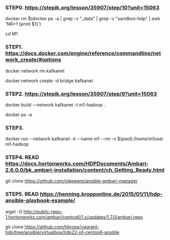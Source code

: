 ### STEP0. https://stepik.org/lesson/35907/step/10?unit=15063

docker rm  $(docker ps -a | grep -v "_data" | grep -v "sandbox-hdp" | awk 'NR>1 {print $1}')

cd M1

### STEP1. https://docs.docker.com/engine/reference/commandline/network_create/#options

docker network rm kafkanet

docker network create -d bridge kafkanet

### STEP2. https://stepik.org/lesson/35907/step/9?unit=15063

docker build --network kafkanet -t m1-hadoop .

docker ps -a

### STEP3.

docker run --network kafkanet -it --name m1 --rm -v $(pwd):/home/m1user m1-hadoop

### STEP4. READ https://docs.hortonworks.com/HDPDocuments/Ambari-2.6.0.0/bk_ambari-installation/content/ch_Getting_Ready.html

git clone https://github.com/oleewere/ansible-ambari-manager

### STEP5. READ https://henning.kropponline.de/2015/01/11/hdp-ansible-playbook-example/

wget -O http://public-repo-1.hortonworks.com/ambari/centos6/1.x/updates/1.7.0/ambari.repo

git clone https://github.com/hkropp/vagrant-hdp/tree/ansible/virtualbox/hdp22-n1-centos6-ansible
